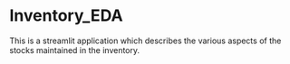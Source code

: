 # Inventory_EDA
This is a streamlit application which describes the various aspects of the stocks maintained in the inventory.
